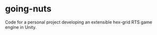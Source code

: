 # going-nuts
Code for a personal project developing an extensible hex-grid RTS game engine in Unity.
